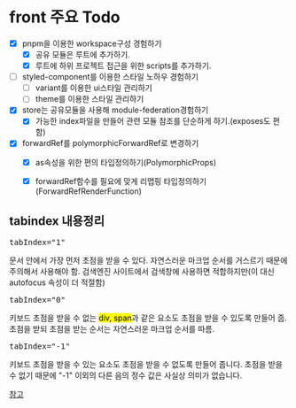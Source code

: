 # front 주요 Todo
- [x] pnpm을 이용한 workspace구성 경험하기
  - [x] 공유 모듈은 루트에 추가하기.
  - [x] 루트에 하위 프로젝트 접근을 위한 scripts를 추가하기.
- [ ] styled-component를 이용한 스타일 노하우 경험하기
  - [ ] variant를 이용한 ui스타일 관리하기
  - [ ] theme를 이용한 스타일 관리하기
- [x] store는 공유모듈을 사용해 module-federation경험하기  
  - [x] 가능한 index파일을 만들어 관련 모듈 참조를 단순하게 하기.(exposes도 편함)
- [x] forwardRef를 polymorphicForwardRef로 변경하기
  - [x] as속성을 위한 편의 타입정의하기(PolymorphicProps)
  - [x] forwardRef함수를 필요에 맞게 리맵핑 타입정의하기(ForwardRefRenderFunction)


## tabindex 내용정리
  
<pre>tabIndex="1"</pre>
  문서 안에서 가장 먼저 초점을 받을 수 있다.  자연스러운 마크업 순서를 거스르기 때문에 주의해서 사용해야 함. 검색엔진 사이트에서 검색창에 사용하면 적합하지만(이 대신 autofocus 속성이 더 적절함) 

<pre>tabIndex="0"</pre>  
키보드 초점을 받을 수 없는 <mark>div, span</mark>과 같은 요소도 초점을 받을 수 있도록 만들어 줍. 초점을 받되 초점을 받는 순서는 자연스러운 마크업 순서를 따름.

<pre>tabIndex="-1"</pre>
키보드 초점을 받을 수 있는 요소도 초점을 받을 수 없도록 만들어 줍니다. 초점을 받을 수 없기 때문에 "-1" 이외의 다른 음의 정수 값은 사실상 의미가 없습니다.

[참고](https://naradesign.github.io/tabindex.html)